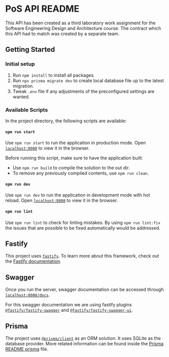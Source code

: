 # PoS API README

This API has been created as a third laboratory work assignment for the Software Engineering Design and Architecture course. The contract which this API had to match was created by a separate team.

## Getting Started

### Initial setup

1. Run `npm install` to install all packages.
1. Run `npx prisma migrate dev` to create local database file up to the latest migration.
1. Tweak `.env` file if any adjustments of the preconfigured settings are wanted.

### Available Scripts

In the project directory, the following scripts are available:

#### `npm run start`

Use `npm run start` to run the application in production mode. Open [`localhost:8080`](http://localhost:8080) to view it in the browser.

Before running this script, make sure to have the application built:

- Use `npm run build` to compile the solution to the out dir.
- To remove any previously compiled contents, use `npm run clean`.

#### `npm run dev`

Use `npm run dev` to run the application in development mode with hot reload. Open [`localhost:8080`](http://localhost:8080) to view it in the browser.

#### `npm run lint`

Use `npm run lint` to check for linting mistakes.
By using `npm run lint:fix` the issues that are possible to be fixed automatically would be addressed.

## Fastify

This project uses [`fastify`](https://fastify.dev). To learn more about this framework, check out the [Fastify documentation](https://www.fastify.io/docs/latest/).

## Swagger

Once you run the server, swagger documentation can be accessed through [`localhost:8080/docs`](http://localhost:8080/docs).

For this swagger documentation we are using fastify plugins [`@fastify/fastify-swagger`](https://github.com/fastify/fastify-swagger) and [`@fastify/fastify-swagger-ui`](https://github.com/fastify/fastify-swagger-ui).

## Prisma

The project uses [`@prisma/client`](https://www.prisma.io) as an ORM solution. It uses SQLite as the database provider. More related information can be found inside the [Prisma README prisma](./prisma/README.md) file.
